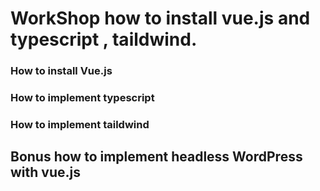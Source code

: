 # WorkShop how to install vue.js and  typescript , taildwind.

### How to install Vue.js

### How to implement typescript

### How to implement taildwind

## Bonus how to implement headless WordPress with vue.js
